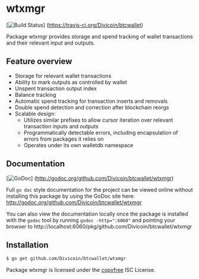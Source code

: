 wtxmgr
======

[![Build Status](https://travis-ci.org/Divicoin/btcwallet.png?branch=master)]
(https://travis-ci.org/Divicoin/btcwallet)

Package wtxmgr provides storage and spend tracking of wallet transactions and
their relevant input and outputs.

## Feature overview

- Storage for relevant wallet transactions
- Ability to mark outputs as controlled by wallet
- Unspent transaction output index
- Balance tracking
- Automatic spend tracking for transaction inserts and removals
- Double spend detection and correction after blockchain reorgs
- Scalable design:
  - Utilizes similar prefixes to allow cursor iteration over relevant transaction
    inputs and outputs
  - Programmatically detectable errors, including encapsulation of errors from
    packages it relies on
  - Operates under its own walletdb namespace
    
## Documentation

[![GoDoc](https://godoc.org/github.com/Divicoin/btcwallet/wtxmgr?status.png)]
(http://godoc.org/github.com/Divicoin/btcwallet/wtxmgr)

Full `go doc` style documentation for the project can be viewed online without
installing this package by using the GoDoc site here:
http://godoc.org/github.com/Divicoin/btcwallet/wtxmgr

You can also view the documentation locally once the package is installed with
the `godoc` tool by running `godoc -http=":6060"` and pointing your browser to
http://localhost:6060/pkg/github.com/Divicoin/btcwallet/wtxmgr

## Installation

```bash
$ go get github.com/Divicoin/btcwallet/wtxmgr
```

Package wtxmgr is licensed under the [copyfree](http://copyfree.org) ISC
License.

